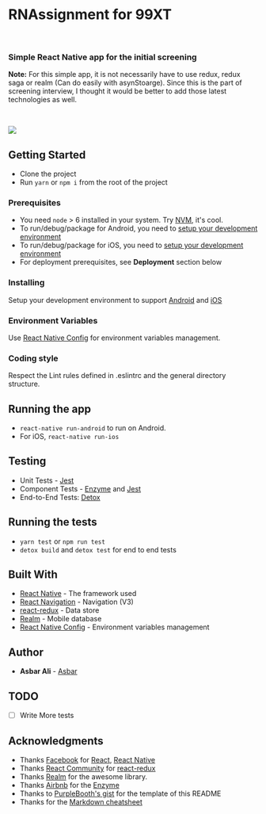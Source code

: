 # RNAssignment for 99XT

<br />

### Simple React Native app for the initial screening
**Note:** For this simple app, it is not necessarily have to use redux, redux saga or realm (Can do easily with asynStoarge). Since this is the part of screening interview, I thought it would be better to add those latest technologies as well.

<br />

![](https://drive.google.com/uc?id=1bkzFPTzCyzqdp51cxKxhcRLPfRVLAfXN)


## Getting Started

* Clone the project
* Run `yarn` or `npm i` from the root of the project

### Prerequisites
 - You need `node` > 6 installed in your system. Try [NVM](https://github.com/creationix/nvm), it's cool.
 - To run/debug/package for Android, you need to [setup your development environment](https://developer.android.com/topic/instant-apps/getting-started/setup.html)
 - To run/debug/package for iOS, you need to [setup your development environment](https://developer.apple.com/library/content/documentation/IDEs/Conceptual/AppStoreDistributionTutorial/Setup/Setup.html)
 - For deployment prerequisites, see **Deployment** section below

### Installing
Setup your development environment to support [Android](https://developer.android.com/topic/instant-apps/getting-started/setup.html) and [iOS](https://developer.apple.com/library/content/documentation/IDEs/Conceptual/AppStoreDistributionTutorial/Setup/Setup.html)

### Environment Variables
Use [React Native Config](https://github.com/luggit/react-native-config) for environment variables management.

### Coding style
Respect the Lint rules defined in .eslintrc and the general directory structure.

## Running the app
* `react-native run-android` to run on Android.
* For iOS, `react-native run-ios`

## Testing
* Unit Tests - [Jest](https://jestjs.io/docs/en/tutorial-react-native)
* Component Tests - [Enzyme](https://airbnb.io/enzyme/docs/guides/react-native.html) and [Jest](https://jestjs.io/docs/en/tutorial-react-native)
* End-to-End Tests: [Detox](https://github.com/wix/Detox)

## Running the tests

* `yarn test` or `npm run test`
* `detox build` and `detox test` for end to end tests

## Built With
* [React Native](https://facebook.github.io/react-native/) - The framework used
* [React Navigation](https://reactnavigation.org/) - Navigation (V3)
* [react-redux](https://github.com/reactjs/react-redux) - Data store
* [Realm](https://realm.io/) - Mobile database
* [React Native Config](https://github.com/luggit/react-native-config) - Environment variables management

## Author
* **Asbar Ali** - [Asbar](https://github.com/AsbarAli/)

## TODO
- [ ] Write More tests

## Acknowledgments
* Thanks [Facebook](https://github.com/facebook) for [React](https://github.com/facebook/react/), [React Native](https://github.com/facebook/react-native)
* Thanks [React Community](https://github.com/reactjs) for [react-redux](https://github.com/reactjs/react-redux)
* Thanks [Realm](https://realm.io/) for the awesome library.
* Thanks [Airbnb](https://airbnb.io/) for the [Enzyme](https://airbnb.io/enzyme/)
* Thanks to [PurpleBooth's gist](https://gist.github.com/PurpleBooth/109311bb0361f32d87a2) for the template of this README
* Thanks for the [Markdown cheatsheet](https://github.com/adam-p/markdown-here/wiki/Markdown-Cheatsheet)
